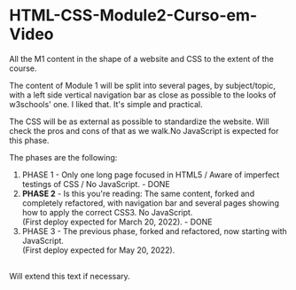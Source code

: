 # HTML-CSS-Module2-Curso-em-Video
 All the M1 content in the shape of a website and CSS to the extent of the course.
 
 The content of Module 1 will be split into several pages, by subject/topic, with a left side vertical navigation bar as close as possible to the looks of w3schools' one. I liked that. It's simple and practical.
 
 The CSS will be as external as possible to standardize the website. Will check the pros and cons of that as we walk.No JavaScript is expected for this phase.
 
 The phases are the following:
 
<ol style="margin-bottom: 30px;">
<li>PHASE 1 - Only one long page focused in HTML5 / Aware of imperfect testings of CSS / No JavaScript. - DONE </li>

<li><strong>PHASE 2</strong> - Is this you're reading: The same content, forked and completely refactored, with navigation bar and several pages showing how to apply the correct CSS3. No JavaScript.<br>
            (First deploy expected for March 20, 2022). - DONE</li>

<li>PHASE 3 - The previous phase, forked and refactored, now starting with JavaScript. <br>
            (First deploy expected for May 20, 2022).</li>
</ol>

Will extend this text if necessary.
